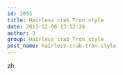 ```yaml
---
id: 2055
title: Hairless crab Tron style
date: 2011-12-06 13:52:24
author: 3
group: Hairless crab Tron style
post_name: hairless-crab-tron-style
---
```


zh